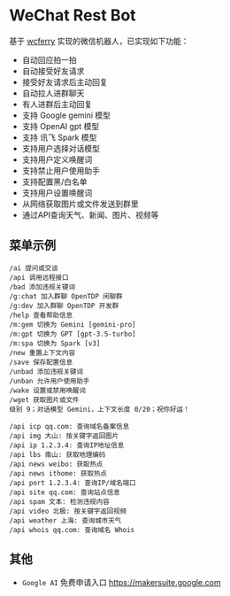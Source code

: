# WeChat Rest Bot

基于 [wcferry](https://github.com/opentdp/wechat-rest/tree/master/wcferry) 实现的微信机器人，已实现如下功能：

- 自动回应拍一拍
- 自动接受好友请求
- 接受好友请求后主动回复
- 自动拉人进群聊天
- 有人进群后主动回复
- 支持 Google gemini 模型
- 支持 OpenAI gpt 模型
- 支持 讯飞 Spark 模型
- 支持用户选择对话模型
- 支持用户定义唤醒词
- 支持禁止用户使用助手
- 支持配置黑/白名单
- 支持用户设置唤醒词
- 从网络获取图片或文件发送到群里
- 通过API查询天气、新闻、图片、视频等

## 菜单示例

```text
/ai 提问或交谈
/api 调用远程接口
/bad 添加违规关键词
/g:chat 加入群聊 OpenTDP 闲聊群
/g:dev 加入群聊 OpenTDP 开发群
/help 查看帮助信息
/m:gem 切换为 Gemini [gemini-pro]
/m:gpt 切换为 GPT [gpt-3.5-turbo]
/m:spa 切换为 Spark [v3]
/new 重置上下文内容
/save 保存配置信息
/unbad 添加违规关键词
/unban 允许用户使用助手
/wake 设置或禁用唤醒词
/wget 获取图片或文件
级别 9；对话模型 Gemini，上下文长度 0/20；祝你好运！
```

```text
/api icp qq.com: 查询域名备案信息
/api img 大山: 按关键字返回图片
/api ip 1.2.3.4: 查询IP地址信息
/api lbs 南山: 获取地理编码
/api news weibo: 获取热点
/api news ithome: 获取热点
/api port 1.2.3.4: 查询IP/域名端口
/api site qq.com: 查询站点信息
/api spam 文本: 检测违规内容
/api video 北极: 按关键字返回视频
/api weather 上海: 查询城市天气
/api whois qq.com: 查询域名 Whois
```

## 其他

- `Google AI` 免费申请入口 <https://makersuite.google.com>
